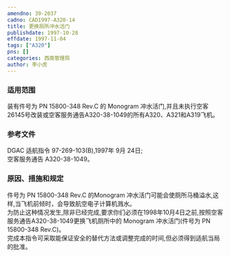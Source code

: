 ```yaml
---
amendno: 39-2037  
cadno: CAD1997-A320-14  
title: 更换厕所冲水活门  
publishdate: 1997-10-28  
effdate: 1997-11-04  
tags: ["A320"]  
pns: []  
categories: 西南管理局  
author: 李小虎  
---
```

  
### 适用范围  
装有件号为 PN 15800-348 Rev.C 的 Monogram 冲水活门,并且未执行空客26145号改装或空客服务通告A320-38-1049的所有A320、A321和A319飞机。  
  
<!--more-->  
### 参考文件  
DGAC 适航指令 97-269-103(B),1997年 9月 24日;  
空客服务通告 A320-38-1049。  
  
### 原因、措施和规定  
件号为 PN 15800-348 Rev.C 的Monogram 冲水活门可能会使厕所马桶溢水,这样,当飞机前倾时，会导致航空电子计算机溅水。  
    为防止这种情况发生,除非已经完成,要求你们必须在1998年10月4日之前,按照空客服务通告A320-38-1049更换飞机厕所中的 Monogram 冲水活门(件号为 PN 15800-348 Rev.C)。  
    完成本指令可采取能保证安全的替代方法或调整完成的时间,但必须得到适航当局的批准。  
